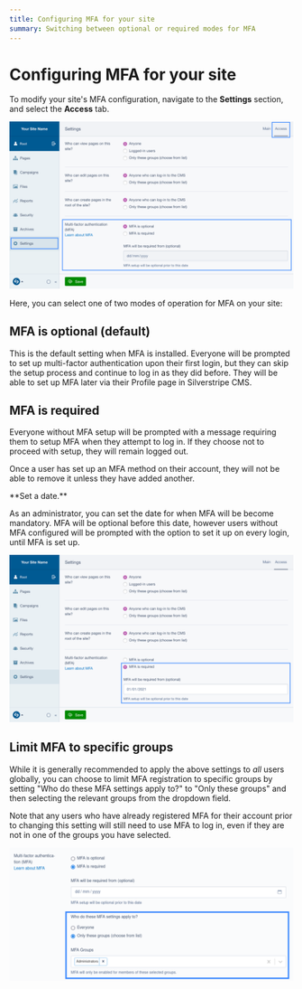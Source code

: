 ```yaml
---
title: Configuring MFA for your site
summary: Switching between optional or required modes for MFA
---
```


# Configuring MFA for your site

To modify your site's MFA configuration, navigate to the **Settings** section,
and select the **Access** tab.

![A screenshot of the site-wide MFA settings UI with the section (Settings) and tab (Access) highlighted](../_images/02-01-1-mfa-settings-ui.png)

Here, you can select one of two modes of operation for MFA on your site:

## MFA is optional (default)

This is the default setting when MFA is installed. Everyone will be prompted to
set up multi-factor authentication upon their first login, but they can skip the
setup process and continue to log in as they did before. They will be able to
set up MFA later via their Profile page in Silverstripe CMS.

## MFA is required

Everyone without MFA setup will be prompted with a message requiring them to
setup MFA when they attempt to log in. If they choose not to proceed with setup,
they will remain logged out.

Once a user has set up an MFA method on their account, they will not be able to
remove it unless they have added another.

<div class="hint" markdown="1">
**Set a date.**

As an administrator, you can set the date for when MFA will be become mandatory.
MFA will be optional before this date, however users without MFA configured will
be prompted with the option to set it up on every login, until MFA is set up.

![A screenshot of the site-wide MFA settings UI with the 'MFA is required for everyone' option selected and a date entered in the 'MFA will be required from' field](../_images/02-01-2-grace-period.png)
</div>

## Limit MFA to specific groups

While it is generally recommended to apply the above settings to _all_ users globally,
you can choose to limit MFA registration to specific groups by setting "Who do these
MFA settings apply to?" to "Only these groups" and then selecting the relevant groups
from the dropdown field.

Note that any users who have already registered MFA for their account prior to changing
this setting will still need to use MFA to log in, even if they are not in one of the
groups you have selected.

![A screenshot of the site-wide MFA settings UI with the 'Only these groups' option selected and a group entered in the 'MFA Groups' field](../_images/02-01-3-only-these-groups.png)
